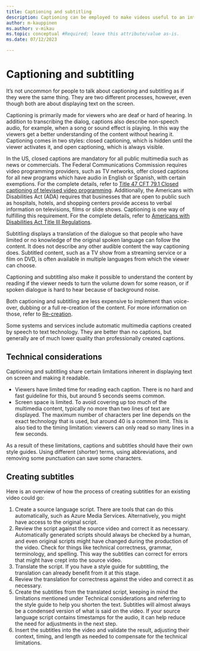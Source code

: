 ```yaml
---
title: Captioning and subtitling
description: Captioning can be employed to make videos useful to an international audience and users with disabilities.
author: m-kauppinen
ms.author: v-mikau
ms.topic: conceptual #Required; leave this attribute/value as-is.
ms.date: 07/12/2023

---
```


# Captioning and subtitling

It’s not uncommon for people to talk about captioning and subtitling as if they were the same thing. They are two different processes, however, even though both are about displaying text on the screen.

Captioning is primarily made for viewers who are deaf or hard of hearing. In addition to transcribing the dialog, captions also describe non-speech audio, for example, when a song or sound effect is playing. In this way the viewers get a better understanding of the content without hearing it. Captioning comes in two styles: closed captioning, which is hidden until the viewer activates it, and open captioning, which is always visible.

In the US, closed captions are mandatory for all public multimedia such as news or commercials. The Federal Communications Commission requires video programming providers, such as TV networks, offer closed captions for all new programs which have audio in English or Spanish, with certain exemptions. For the complete details, refer to [Title 47 CFT 79.1 Closed captioning of televised video programming](https://www.ecfr.gov/current/title-47/chapter-I/subchapter-C/part-79/subpart-A/section-79.1). Additionally, the Americans with Disabilities Act (ADA) requires that businesses that are open to public such as hospitals, hotels, and shopping centers provide access to verbal information on televisions, films or slide shows. Captioning is one way of fulfilling this requirement. For the complete details, refer to [Americans with Disabilities Act Title III Regulations](https://www.ada.gov/law-and-regs/title-iii-regulations/).

Subtitling displays a translation of the dialogue so that people who have limited or no knowledge of the original spoken language can follow the content. It does not describe any other audible content the way captioning does. Subtitled content, such as a TV show from a streaming service or a film on DVD, is often available in multiple languages from which the viewer can choose.

Captioning and subtitling also make it possible to understand the content by reading if the viewer needs to turn the volume down for some reason, or if spoken dialogue is hard to hear because of background noise.

Both captioning and subtitling are less expensive to implement than voice-over, dubbing or a full re-creation of the content. For more information on those, refer to [Re-creation](re-creation.md).

Some systems and services include automatic multimedia captions created by speech to text technology. They are better than no captions, but generally are of much lower quality than professionally created captions.

## Technical considerations

Captioning and subtitling share certain limitations inherent in displaying text on screen and making it readable.

- Viewers have limited time for reading each caption. There is no hard and fast guideline for this, but around 5 seconds seems common.
- Screen space is limited. To avoid covering up too much of the multimedia content, typically no more than two lines of text are displayed. The maximum number of characters per line depends on the exact technology that is used, but around 40 is a common limit. This is also tied to the timing limitation: viewers can only read so many lines in a few seconds.

As a result of these limitations, captions and subtitles should have their own style guides. Using different (shorter) terms, using abbreviations, and removing some punctuation can save some characters.

## Creating subtitles

Here is an overview of how the process of creating subtitles for an existing video could go:

1. Create a source language script. There are tools that can do this automatically, such as Azure Media Services. Alternatively, you might have access to the original script.
1. Review the script against the source video and correct it as necessary. Automatically generated scripts should always be checked by a human, and even original scripts might have changed during the production of the video. Check for things like technical correctness, grammar, terminology, and spelling. This way the subtitles can correct for errors that might have crept into the source video.
1. Translate the script. If you have a style guide for subtitling, the translation can already benefit from it at this stage.
1. Review the translation for correctness against the video and correct it as necessary.
1. Create the subtitles from the translated script, keeping in mind the limitations mentioned under Technical considerations and referring to the style guide to help you shorten the text. Subtitles will almost always be a condensed version of what is said on the video. If your source language script contains timestamps for the audio, it can help reduce the need for adjustments in the next step.
1. Insert the subtitles into the video and validate the result, adjusting their context, timing, and length as needed to compensate for the technical limitations.
